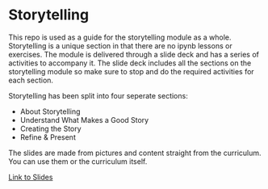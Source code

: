 # Storytelling


This repo is used as a guide for the storytelling module as a whole. Storytelling is a unique section in that there are no ipynb lessons or exercises. The module is delivered through a slide deck and has a series of activities to accompany it. The slide deck includes all the sections on the storytelling module so make sure to stop and do the required activities for each section. 


Storytelling has been split into four seperate sections:

- About Storytelling
- Understand What Makes a Good Story
- Creating the Story
- Refine & Present

The slides are made from pictures and content straight from the curriculum. You can use them or the curriculum itself.


[Link to Slides](https://www.canva.com/design/DAEUvEfNYZQ/BXXM4xt-GODalEQiTClCrA/edit?utm_content=DAEUvEfNYZQ&utm_campaign=designshare&utm_medium=link2&utm_source=sharebutton)